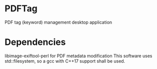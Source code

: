 # PDFTag
PDF tag (keyword) management desktop application

# Dependencies
libimage-exiftool-perl for PDF metadata modification
This software uses std::filesystem, so a gcc with C++17 support shall be used.